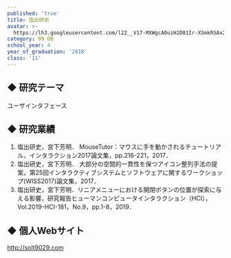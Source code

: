 ```yaml
---
published: 'true'
title: 塩出研史
avatar: >-
  https://lh3.googleusercontent.com/l22__V17-MXWgcA0uiH2D81Ir-XSmkRSAx2nwVO2JWcFwLRGA9Z1seF5nX1xQj_s6-ay1oc20yPEERj15uPQKrOWkoxe3CKiHJl_EypBgU1YPhvQccCXhjxF2YzHFYHrITv9t35cBw3JJ2YDXSg0doAO8UeLrhXTOi-D_XNt0EOdye6lMCewDS_dHImDNy9sXOTwHVpH71ZpzIqcqFGEuUNiaeYO_clNWagGZNVCdakZCM6HRFtXf5zZRxr1c6dfMMCFtga4kk_iUDhTmtRU8jgE83qUSa19iLxaSvOoaef9aBjPwVOa3Jt3Cp75xNMv69rNRpIUjrgBXnu0j71qE9QsXeNzAeg2aAfkh1Jn2fqWVhXVZ2uFzf2IOjvlmwdp8gUxpw2NUSe77ITH_ySzzZWrpX4NKHH3NUBGd5MCu-3QRFFHCHMAE8fA9SzZoyRUAN1pG65FAJlW4Qh5BkozGcrKkVoH5OH5cekzSsmYugHfSk54kRp2WzvoTZXVWUGibBaWtjGgFSOAcMMLJP9P5n9rEYvhSLfFK66UdbOhuP2FhbscBNTrReIXQAKIjIjGzlShrPf59GRXlvKrFGyCrU5TytlhVA-s8Sf0SOa3Iz7l61Ib7nu3FA=p-s300
category: 99_OB
school_year: 4
year_of_graduation: '2018'
class: '11'
---
```

## ◆ 研究テーマ

ユーザインタフェース

## ◆ 研究業績

1. 塩出研史，宮下芳明． MouseTutor：マウスに手を動かされるチュートリアル，インタラクション2017論文集，pp.216-221，2017．
2. 塩出研史，宮下芳明． 大部分の空間的一貫性を保つアイコン整列手法の提案，第25回インタラクティブシステムとソフトウェアに関するワークショップ(WISS2017)論文集，2017．
3. 塩出研史，宮下芳明．リニアメニューにおける開閉ボタンの位置が探索に与える影響，研究報告ヒューマンコンピュータインタラクション（HCI），Vol.2019-HCI-181，No.9，pp.1-8，2019．

## ◆ 個人Webサイト

http://solt9029.com
